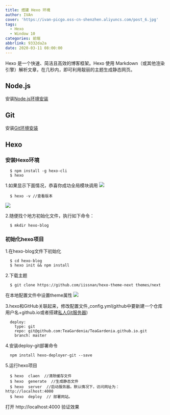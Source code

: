 ```yaml
---
title: 搭建 Hexo 环境
author: IVAn
cover: 'https://ivan-picgo.oss-cn-shenzhen.aliyuncs.com/post_6.jpg'
tags:
  - Hexo
  - Window 10
categories: 前端
abbrlink: 9332da2a
date: 2020-03-11 08:00:00
---
```

Hexo 是一个快速、简洁且高效的博客框架。Hexo 使用 Markdown（或其他渲染引擎）解析文章，在几秒内，即可利用靓丽的主题生成静态网页。

## Node.js
  安装[Node.js环境安装](https://www.ivan.fun/2019/12/04/%E6%90%AD%E5%BB%BANode.js%E7%8E%AF%E5%A2%83/ "Node.js环境安装")

## Git
  安装[Git环境安装](https://www.ivan.fun/2019/12/04/%E6%90%AD%E5%BB%BAGit%E7%8E%AF%E5%A2%83/ "Git环境安装")
## Hexo

### 安装Hexo环境
``` 
  $ npm install -g hexo-cli
  $ hexo
```
  1.如果显示下面情况，恭喜你成功全局模块调用
  ![](https://ivan-picgo.oss-cn-shenzhen.aliyuncs.com/hexo1.jpg)

``` 
  $ hexo -v //查看版本
```
 ![](https://ivan-picgo.oss-cn-shenzhen.aliyuncs.com/hexo2.jpg)

  2.随便找个地方初始化文件，执行如下命令：
``` 
  $ mkdir hexo-blog
```

  ### 初始化hexo项目
  1.在hexo-blog文件下初始化
``` 
  $ cd hexo-blog
  $ hexo init && npm install
```

  2.下载主题
```  
  $ git clone https://github.com/iissnan/hexo-theme-next themes/next
```
  在本地配置文件中设置theme属性
![](https://ivan-picgo.oss-cn-shenzhen.aliyuncs.com/hexo3.jpg)

  3.hexo和GitHub关联起来，修改配置文件_config.yml(github中要新建一个仓库用户名+github.io或者搭建[私人Git服务器](http://www.famuzhe.cn/p/c8814d8f/ "私人Git服务器"))
``` 
  deploy:
    type: git
    repo: git@github.com:TeaGardenia/TeaGardenia.github.io.git
    branch: master
```
  4.安装deploy-git部署命令
``` 
  npm install hexo-deployer-git --save
```


  5.运行hexo项目
``` 
  $ hexo  claen  //清除缓存文件
  $ hexo  generate  //生成静态文件
  $ hexo  server  //启动服务器。默认情况下，访问网址为： http://localhost:4000
  $ hexo  deploy  // 部署网站。
```
  打开  http://localhost:4000  验证效果
